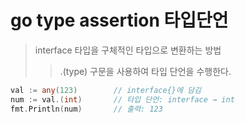 # go type assertion 타입단언

> interface 타입을 구체적인 타입으로 변환하는 방법
>
> > .(type) 구문을 사용하여 타입 단언을 수행한다.

```go
val := any(123)        // interface{}에 담김
num := val.(int)       // 타입 단언: interface → int
fmt.Println(num)       // 출력: 123
```
